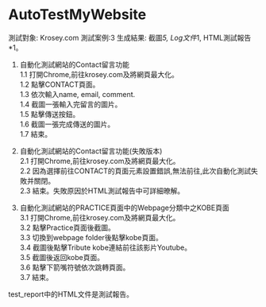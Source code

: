 # AutoTestMyWebsite
測試對象: Krosey.com  測試案例:3  生成結果: 截圖*5, Log文件*1, HTML測試報告*1。  

1. 自動化測試網站的Contact留言功能  
1.1 打開Chrome,前往krosey.com及將網頁最大化。  
1.2 點擊CONTACT頁面。  
1.3 依次輸入name, email, comment.  
1.4 截圖一張輸入完留言的圖片。  
1.5 點擊傳送按鈕。  
1.6 截圖一張完成傳送的圖片。  
1.7 結束。  


2. 自動化測試網站的Contact留言功能(失敗版本)  
2.1 打開Chrome,前往krosey.com及將網頁最大化。  
2.2 因為選擇前往CONTACT的頁面元素設置錯誤,無法前往,此次自動化測試失敗并關閉。  
2.3 結束。失敗原因於HTML測試報告中可詳細暸解。  


3. 自動化測試網站的PRACTICE頁面中的Webpage分類中之KOBE頁面  
3.1 打開Chrome,前往krosey.com及將網頁最大化。  
3.2 點擊Practice頁面後截圖。  
3.3 切換到webpage folder後點擊kobe頁面。  
3.4 截圖後點擊Tribute kobe連結前往該影片Youtube。  
3.5 截圖後返回kobe頁面。  
3.6 點擊下箭嘴符號依次跳轉頁面。  
3.7 結束。  

test_report中的HTML文件是測試報告。
